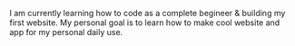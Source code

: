 I am currently learning how to code as a complete begineer & building my first website. My personal goal is to learn how to make cool website and app for my personal daily use.
